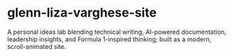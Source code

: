 # glenn-liza-varghese-site
A personal ideas lab blending technical writing, AI-powered documentation, leadership insights, and Formula 1-inspired thinking; built as a modern, scroll-animated site.
